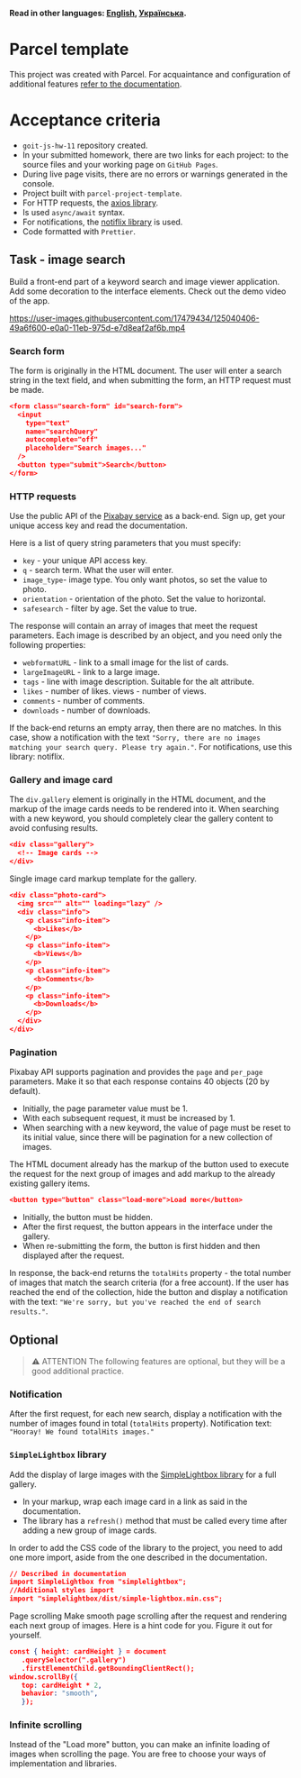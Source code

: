 **Read in other languages: [English](README.md), [Українська](README.ua.md).**

# Parcel template

This project was created with Parcel. For acquaintance and configuration of
additional features [refer to the documentation](https://parceljs.org/).

# Acceptance criteria

- `goit-js-hw-11` repository created.
- In your submitted homework, there are two links for each project: to the
  source files and your working page on `GitHub Pages`.
- During live page visits, there are no errors or warnings generated in the
  console.
- Project built with `parcel-project-template`.
- For HTTP requests, the [axios library](https://axios-http.com/).
- Is used `async/await` syntax.
- For notifications, the
  [notiflix library](https://github.com/notiflix/Notiflix#readme) is used.
- Code formatted with `Prettier`.

## Task - image search

Build a front-end part of a keyword search and image viewer application. Add
some decoration to the interface elements. Check out the demo video of the app.

https://user-images.githubusercontent.com/17479434/125040406-49a6f600-e0a0-11eb-975d-e7d8eaf2af6b.mp4

### Search form

The form is originally in the HTML document. The user will enter a search string
in the text field, and when submitting the form, an HTTP request must be made.

```json
<form class="search-form" id="search-form">
  <input
    type="text"
    name="searchQuery"
    autocomplete="off"
    placeholder="Search images..."
  />
  <button type="submit">Search</button>
</form>
```

### HTTP requests

Use the public API of the [Pixabay service](https://pixabay.com/api/docs/) as a
back-end. Sign up, get your unique access key and read the documentation.

Here is a list of query string parameters that you must specify:

- `key` - your unique API access key.
- `q` - search term. What the user will enter.
- `image_type`- image type. You only want photos, so set the value to photo.
- `orientation` - orientation of the photo. Set the value to horizontal.
- `safesearch` - filter by age. Set the value to true.

The response will contain an array of images that meet the request parameters.
Each image is described by an object, and you need only the following
properties:

- `webformatURL` - link to a small image for the list of cards.
- `largeImageURL` - link to a large image.
- `tags` - line with image description. Suitable for the alt attribute.
- `likes` - number of likes. views - number of views.
- `comments` - number of comments.
- `downloads` - number of downloads.

If the back-end returns an empty array, then there are no matches. In this case,
show a notification with the text
`"Sorry, there are no images matching your search query. Please try again."`.
For notifications, use this library: notiflix.

### Gallery and image card

The `div.gallery` element is originally in the HTML document, and the markup of
the image cards needs to be rendered into it. When searching with a new keyword,
you should completely clear the gallery content to avoid confusing results.

```json
<div class="gallery">
  <!-- Image cards -->
</div>
```

Single image card markup template for the gallery.

```json
<div class="photo-card">
  <img src="" alt="" loading="lazy" />
  <div class="info">
    <p class="info-item">
      <b>Likes</b>
    </p>
    <p class="info-item">
      <b>Views</b>
    </p>
    <p class="info-item">
      <b>Comments</b>
    </p>
    <p class="info-item">
      <b>Downloads</b>
    </p>
  </div>
</div>
```

### Pagination

Pixabay API supports pagination and provides the `page` and `per_page`
parameters. Make it so that each response contains 40 objects (20 by default).

- Initially, the page parameter value must be 1.
- With each subsequent request, it must be increased by 1.
- When searching with a new keyword, the value of page must be reset to its
  initial value, since there will be pagination for a new collection of images.

The HTML document already has the markup of the button used to execute the
request for the next group of images and add markup to the already existing
gallery items.

```json
<button type="button" class="load-more">Load more</button>
```

- Initially, the button must be hidden.
- After the first request, the button appears in the interface under the
  gallery.
- When re-submitting the form, the button is first hidden and then displayed
  after the request.

In response, the back-end returns the `totalHits` property - the total number of
images that match the search criteria (for a free account). If the user has
reached the end of the collection, hide the button and display a notification
with the text: `"We're sorry, but you've reached the end of search results."`.

## Optional

> ⚠️ ATTENTION The following features are optional, but they will be a good
> additional practice.

### Notification

After the first request, for each new search, display a notification with the
number of images found in total (`totalHits` property). Notification text:
`"Hooray! We found totalHits images."`

### `SimpleLightbox` library

Add the display of large images with the
[SimpleLightbox library](https://simplelightbox.com/) for a full gallery.

- In your markup, wrap each image card in a link as said in the documentation.
- The library has a `refresh()` method that must be called every time after
  adding a new group of image cards.

In order to add the CSS code of the library to the project, you need to add one
more import, aside from the one described in the documentation.

```json
// Described in documentation
import SimpleLightbox from "simplelightbox";
//Additional styles import
import "simplelightbox/dist/simple-lightbox.min.css";
```

Page scrolling Make smooth page scrolling after the request and rendering each
next group of images. Here is a hint code for you. Figure it out for yourself.

```json
const { height: cardHeight } = document
   .querySelector(".gallery")
   .firstElementChild.getBoundingClientRect();
window.scrollBy({
   top: cardHeight * 2,
   behavior: "smooth",
   });
```

### Infinite scrolling

Instead of the "Load more" button, you can make an infinite loading of images
when scrolling the page. You are free to choose your ways of implementation and
libraries.
